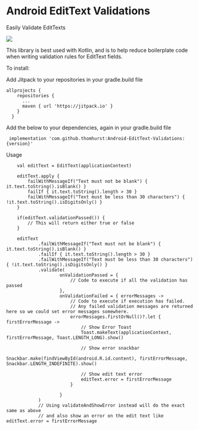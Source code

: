 # Android EditText Validations
Easily Validate EditTexts

[![](https://jitpack.io/v/thomhurst/Android-EditText-Validations.svg)](https://jitpack.io/#thomhurst/Android-EditText-Validations)

This library is best used with Kotlin, and is to help reduce boilerplate code when writing validation rules for EditText fields.

To install:

Add Jitpack to your repositories in your gradle.build file

    allprojects {
        repositories {
          ...
          maven { url 'https://jitpack.io' }
        }
      }

Add the below to your dependencies, again in your gradle.build file

     implementation 'com.github.thomhurst:Android-EditText-Validations:{version}'

Usage 

        val editText = EditText(applicationContext)
        
        editText.apply {
            failWithMessageIf("Text must not be blank") { it.text.toString().isBlank() }
            failIf { it.text.toString().length > 30 }
            failWithMessageIf("Text must be less than 30 characters") { !it.text.toString().isDigitsOnly() }
        }

        if(editText.validationPassed()) {
            // This will return either true or false
        }

        editText
                .failWithMessageIf("Text must not be blank") { it.text.toString().isBlank() }
                .failIf { it.text.toString().length > 30 }
                .failWithMessageIf("Text must be less than 30 characters") { !it.text.toString().isDigitsOnly() }
                .validate(
                        onValidationPassed = {
                            // Code to execute if all the validation has passed
                        },
                        onValidationFailed = { errorMessages ->
                            // Code to execute if execution has failed.
                            // Any failed validation messages are returned here so we could set error messages somewhere.
                            errorMessages.firstOrNull()?.let { firstErrorMessage ->
                                // Show Error Toast
                                Toast.makeText(applicationContext, firstErrorMessage, Toast.LENGTH_LONG).show()

                                // Show error snackbar
                                Snackbar.make(findViewById(android.R.id.content), firstErrorMessage, Snackbar.LENGTH_INDEFINITE).show()

                                // Show edit text error
                                editText.error = firstErrorMessage
                            }

                        }
                )
                // Using validateAndShowError instead will do the exact same as above 
                // and also show an error on the edit text like editText.error = firstErrorMessage
